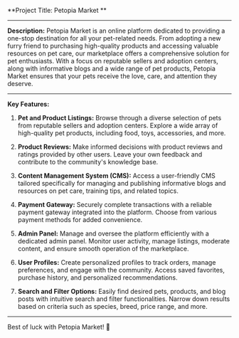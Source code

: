 **Project Title: Petopia Market **

---

**Description:**
Petopia Market is an online platform dedicated to providing a one-stop destination for all your pet-related needs. From adopting a new furry friend to purchasing high-quality products and accessing valuable resources on pet care, our marketplace offers a comprehensive solution for pet enthusiasts. With a focus on reputable sellers and adoption centers, along with informative blogs and a wide range of pet products, Petopia Market ensures that your pets receive the love, care, and attention they deserve.

---
**Key Features:**

1. **Pet and Product Listings:** Browse through a diverse selection of pets from reputable sellers and adoption centers. Explore a wide array of high-quality pet products, including food, toys, accessories, and more.

2. **Product Reviews:** Make informed decisions with product reviews and ratings provided by other users. Leave your own feedback and contribute to the community's knowledge base.

3. **Content Management System (CMS):** Access a user-friendly CMS tailored specifically for managing and publishing informative blogs and resources on pet care, training tips, and related topics.

4. **Payment Gateway:** Securely complete transactions with a reliable payment gateway integrated into the platform. Choose from various payment methods for added convenience.

5. **Admin Panel:** Manage and oversee the platform efficiently with a dedicated admin panel. Monitor user activity, manage listings, moderate content, and ensure smooth operation of the marketplace.

6. **User Profiles:** Create personalized profiles to track orders, manage preferences, and engage with the community. Access saved favorites, purchase history, and personalized recommendations.

7. **Search and Filter Options:** Easily find desired pets, products, and blog posts with intuitive search and filter functionalities. Narrow down results based on criteria such as species, breed, price range, and more.
---
Best of luck with Petopia Market! 🐾
